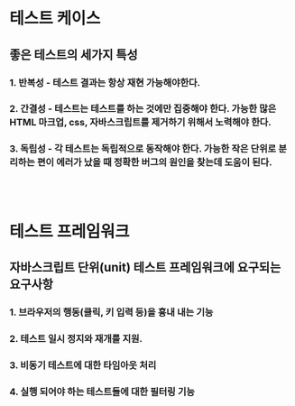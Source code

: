 # 테스트 케이스

## 좋은 테스트의 세가지 특성
### 1. 반복성 - 테스트 결과는 항상 재현 가능해야한다.
### 2. 간결성 - 테스트는 테스트를 하는 것에만 집중해야 한다. 가능한 많은 HTML 마크업, css, 자바스크립트를 제거하기 위해서 노력해야 한다. 
### 3. 독립성 - 각 테스트는 독립적으로 동작해야 한다. 가능한 작은 단위로 분리하는 편이 에러가 났을 때 정확한 버그의 원인을 찾는데 도움이 된다. 
<br /><br />

# 테스트 프레임워크

## 자바스크립트 단위(unit) 테스트 프레임워크에 요구되는 요구사항
### 1. 브라우저의 행동(클릭, 키 입력 등)을 흉내 내는 기능
### 2. 테스트 일시 정지와 재개를 지원.
### 3. 비동기 테스트에 대한 타임아웃 처리
### 4. 실행 되어야 하는 테스트들에 대한 필터링 기능